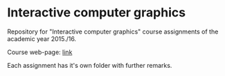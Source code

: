 # Interactive computer graphics
Repository for "Interactive computer graphics" course assignments of the academic year 2015./16.

Course web-page: [link](https://www.fer.unizg.hr/en/course/icg)

Each assignment has it's own folder with further remarks.
